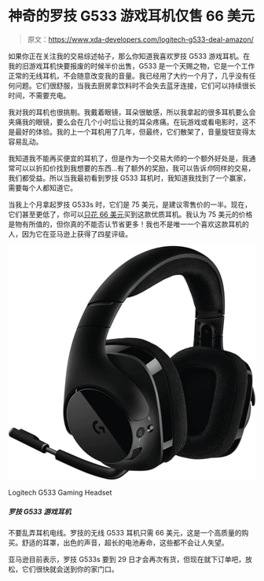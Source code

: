 # 神奇的罗技 G533 游戏耳机仅售 66 美元

> 原文：<https://www.xda-developers.com/logitech-g533-deal-amazon/>

如果你正在关注我的交易综述帖子，那么你知道我喜欢罗技 G533 游戏耳机。在我的旧游戏耳机快要报废的时候半价出售，G533 是一个天赐之物，它是一个工作正常的无线耳机，不会随意改变我的音量。我已经用了大约一个月了，几乎没有任何问题。它们很舒服，当我去厨房拿饮料时不会失去蓝牙连接，它们可以持续很长时间，不需要充电。

我对我的耳机也很挑剔。我戴着眼镜，耳朵很敏感，所以我拿起的很多耳机要么会夹痛我的眼镜，要么会在几个小时后让我的耳朵疼痛。在玩游戏或看电影时，这不是最好的体验。我的上一个耳机用了几年，但最终，它们散架了，音量旋钮变得太容易乱动。

我知道我不能再买便宜的耳机了，但是作为一个交易大师的一个额外好处是，我通常可以以折扣价找到我想要的东西...有了额外的奖励，我可以告诉*你*同样的交易，我们都受益。所以当我最初看到罗技 G533 耳机时，我知道我找到了一个赢家，需要每个人都知道它。

当我上个月拿起罗技 G533s 时，它们是 75 美元，是建议零售价的一半。现在，它们甚至更低了，你可以[只花 66 美元](https://www.amazon.com/gp/product/B01MXE0FKC?tag=xda-2daglns-20&ascsubtag=UUxdaUeUpU30366&asc_refurl=https%3A%2F%2Fwww.xda-developers.com%2Flogitech-g533-deal-amazon%2F&asc_campaign=Short-Term)买到这款优质耳机。我认为 75 美元的价格是物有所值的，但你真的不能否认节省更多！我也不是唯一一个喜欢这款耳机的人，因为它在亚马逊上获得了四星评级。

 <picture>![Stop messing with headset wires. Logitech's wireless G533 headset is only $66, and this is a quality buy. With comfortable ear cups, great sound, and a long battery life, these will not disappoint.](img/d2383918d42e0dc582ccb1a838cba33e.png)</picture> 

Logitech G533 Gaming Headset

##### 罗技 G533 游戏耳机

不要乱弄耳机电线。罗技的无线 G533 耳机只需 66 美元，这是一个高质量的购买。舒适的耳罩，出色的声音，超长的电池寿命，这些都不会让人失望。

亚马逊目前表示，罗技 G533s 要到 29 日才会再次有货，但现在就下订单吧，放松，它们很快就会送到你的家门口。